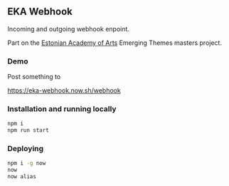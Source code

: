 ## EKA Webhook

Incoming and outgoing webhook enpoint.

Part on the [Estonian Academy of Arts](https://www.artun.ee/en/home/) Emerging Themes masters project.

### Demo

Post something to

https://eka-webhook.now.sh/webhook

### Installation and running locally

```sh
npm i
npm run start
```

### Deploying

```sh
npm i -g now
now
now alias
```
